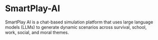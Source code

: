 # SmartPlay-AI
SmartPlay AI is a chat-based simulation platform that uses large language models (LLMs) to generate dynamic scenarios across survival, school, work, social, and moral themes.

